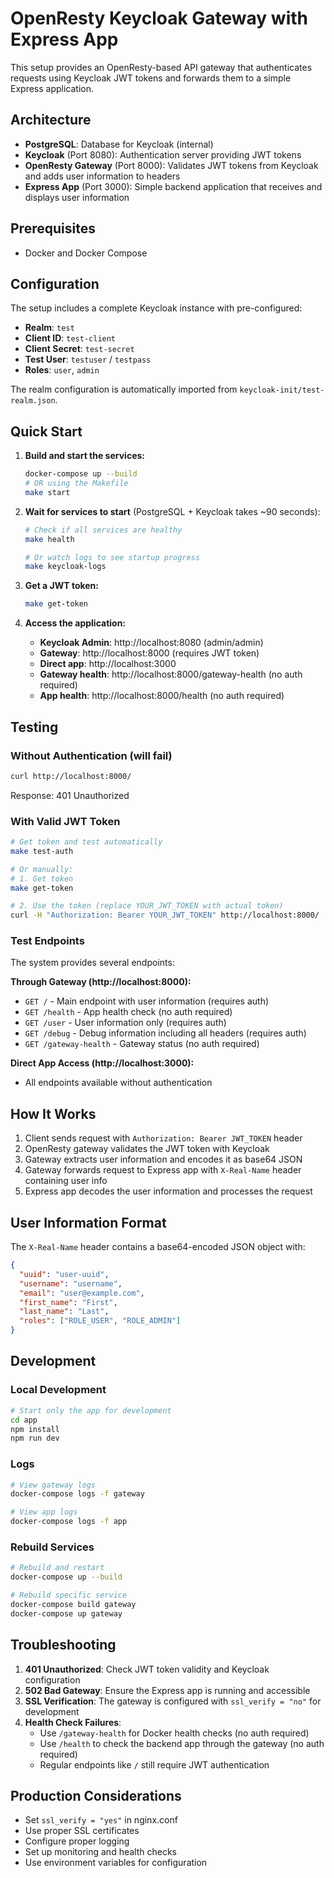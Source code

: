 # OpenResty Keycloak Gateway with Express App

This setup provides an OpenResty-based API gateway that authenticates requests using Keycloak JWT tokens and forwards them to a simple Express application.

## Architecture

- **PostgreSQL**: Database for Keycloak (internal)
- **Keycloak** (Port 8080): Authentication server providing JWT tokens
- **OpenResty Gateway** (Port 8000): Validates JWT tokens from Keycloak and adds user information to headers
- **Express App** (Port 3000): Simple backend application that receives and displays user information

## Prerequisites

- Docker and Docker Compose

## Configuration

The setup includes a complete Keycloak instance with pre-configured:
- **Realm**: `test`
- **Client ID**: `test-client`
- **Client Secret**: `test-secret`
- **Test User**: `testuser` / `testpass`
- **Roles**: `user`, `admin`

The realm configuration is automatically imported from `keycloak-init/test-realm.json`.

## Quick Start

1. **Build and start the services:**
   ```bash
   docker-compose up --build
   # OR using the Makefile
   make start
   ```

2. **Wait for services to start** (PostgreSQL + Keycloak takes ~90 seconds):
   ```bash
   # Check if all services are healthy
   make health
   
   # Or watch logs to see startup progress
   make keycloak-logs
   ```

3. **Get a JWT token:**
   ```bash
   make get-token
   ```

4. **Access the application:**
   - **Keycloak Admin**: http://localhost:8080 (admin/admin)
   - **Gateway**: http://localhost:8000 (requires JWT token)
   - **Direct app**: http://localhost:3000
   - **Gateway health**: http://localhost:8000/gateway-health (no auth required)
   - **App health**: http://localhost:8000/health (no auth required)

## Testing

### Without Authentication (will fail)
```bash
curl http://localhost:8000/
```
Response: 401 Unauthorized

### With Valid JWT Token
```bash
# Get token and test automatically
make test-auth

# Or manually:
# 1. Get token
make get-token

# 2. Use the token (replace YOUR_JWT_TOKEN with actual token)
curl -H "Authorization: Bearer YOUR_JWT_TOKEN" http://localhost:8000/
```

### Test Endpoints

The system provides several endpoints:

**Through Gateway (http://localhost:8000):**
- `GET /` - Main endpoint with user information (requires auth)
- `GET /health` - App health check (no auth required)
- `GET /user` - User information only (requires auth)
- `GET /debug` - Debug information including all headers (requires auth)
- `GET /gateway-health` - Gateway status (no auth required)

**Direct App Access (http://localhost:3000):**
- All endpoints available without authentication

## How It Works

1. Client sends request with `Authorization: Bearer JWT_TOKEN` header
2. OpenResty gateway validates the JWT token with Keycloak
3. Gateway extracts user information and encodes it as base64 JSON
4. Gateway forwards request to Express app with `X-Real-Name` header containing user info
5. Express app decodes the user information and processes the request

## User Information Format

The `X-Real-Name` header contains a base64-encoded JSON object with:

```json
{
  "uuid": "user-uuid",
  "username": "username",
  "email": "user@example.com",
  "first_name": "First",
  "last_name": "Last",
  "roles": ["ROLE_USER", "ROLE_ADMIN"]
}
```

## Development

### Local Development
```bash
# Start only the app for development
cd app
npm install
npm run dev
```

### Logs
```bash
# View gateway logs
docker-compose logs -f gateway

# View app logs
docker-compose logs -f app
```

### Rebuild Services
```bash
# Rebuild and restart
docker-compose up --build

# Rebuild specific service
docker-compose build gateway
docker-compose up gateway
```

## Troubleshooting

1. **401 Unauthorized**: Check JWT token validity and Keycloak configuration
2. **502 Bad Gateway**: Ensure the Express app is running and accessible
3. **SSL Verification**: The gateway is configured with `ssl_verify = "no"` for development
4. **Health Check Failures**: 
   - Use `/gateway-health` for Docker health checks (no auth required)
   - Use `/health` to check the backend app through the gateway (no auth required)
   - Regular endpoints like `/` still require JWT authentication

## Production Considerations

- Set `ssl_verify = "yes"` in nginx.conf
- Use proper SSL certificates
- Configure proper logging
- Set up monitoring and health checks
- Use environment variables for configuration